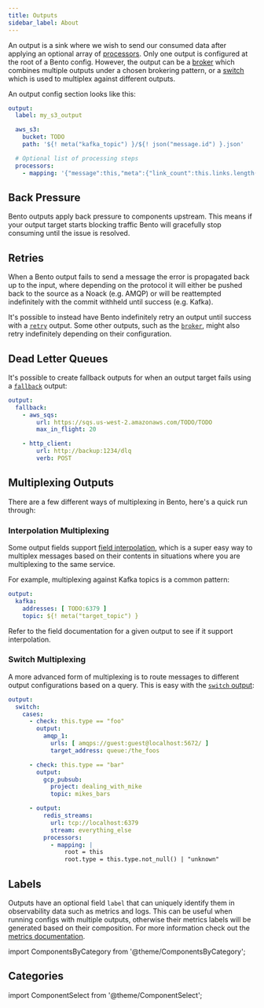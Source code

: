 ```yaml
---
title: Outputs
sidebar_label: About
---
```


An output is a sink where we wish to send our consumed data after applying an optional array of [processors][processors]. Only one output is configured at the root of a Bento config. However, the output can be a [broker][output.broker] which combines multiple outputs under a chosen brokering pattern, or a [switch][output.switch] which is used to multiplex against different outputs.

An output config section looks like this:

```yaml
output:
  label: my_s3_output

  aws_s3:
    bucket: TODO
    path: '${! meta("kafka_topic") }/${! json("message.id") }.json'

  # Optional list of processing steps
  processors:
    - mapping: '{"message":this,"meta":{"link_count":this.links.length()}}'
```

## Back Pressure

Bento outputs apply back pressure to components upstream. This means if your output target starts blocking traffic Bento will gracefully stop consuming until the issue is resolved.

## Retries

When a Bento output fails to send a message the error is propagated back up to the input, where depending on the protocol it will either be pushed back to the source as a Noack (e.g. AMQP) or will be reattempted indefinitely with the commit withheld until success (e.g. Kafka).

It's possible to instead have Bento indefinitely retry an output until success with a [`retry`][output.retry] output. Some other outputs, such as the [`broker`][output.broker], might also retry indefinitely depending on their configuration.

## Dead Letter Queues

It's possible to create fallback outputs for when an output target fails using a [`fallback`][output.fallback] output:

```yaml
output:
  fallback:
    - aws_sqs:
        url: https://sqs.us-west-2.amazonaws.com/TODO/TODO
        max_in_flight: 20

    - http_client:
        url: http://backup:1234/dlq
        verb: POST
```

## Multiplexing Outputs

There are a few different ways of multiplexing in Bento, here's a quick run through:

### Interpolation Multiplexing

Some output fields support [field interpolation][interpolation], which is a super easy way to multiplex messages based on their contents in situations where you are multiplexing to the same service.

For example, multiplexing against Kafka topics is a common pattern:

```yaml
output:
  kafka:
    addresses: [ TODO:6379 ]
    topic: ${! meta("target_topic") }
```

Refer to the field documentation for a given output to see if it support interpolation.

### Switch Multiplexing

A more advanced form of multiplexing is to route messages to different output configurations based on a query. This is easy with the [`switch` output][output.switch]:

```yaml
output:
  switch:
    cases:
      - check: this.type == "foo"
        output:
          amqp_1:
            urls: [ amqps://guest:guest@localhost:5672/ ]
            target_address: queue:/the_foos

      - check: this.type == "bar"
        output:
          gcp_pubsub:
            project: dealing_with_mike
            topic: mikes_bars

      - output:
          redis_streams:
            url: tcp://localhost:6379
            stream: everything_else
          processors:
            - mapping: |
                root = this
                root.type = this.type.not_null() | "unknown"
```

## Labels

Outputs have an optional field `label` that can uniquely identify them in observability data such as metrics and logs. This can be useful when running configs with multiple outputs, otherwise their metrics labels will be generated based on their composition. For more information check out the [metrics documentation][metrics.about].

import ComponentsByCategory from '@theme/ComponentsByCategory';

## Categories

<ComponentsByCategory type="outputs"></ComponentsByCategory>

import ComponentSelect from '@theme/ComponentSelect';

<ComponentSelect type="outputs"></ComponentSelect>

[processors]: /docs/components/processors/about
[output.broker]: /docs/components/outputs/broker
[output.switch]: /docs/components/outputs/switch
[output.retry]: /docs/components/outputs/retry
[output.fallback]: /docs/components/outputs/fallback
[interpolation]: /docs/configuration/interpolation
[metrics.about]: /docs/components/metrics/about
